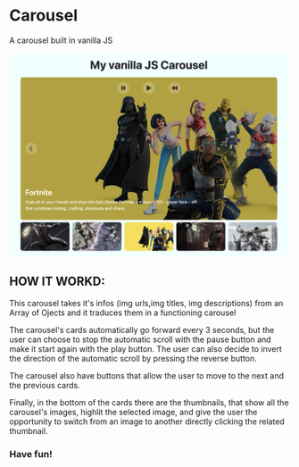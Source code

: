 # Carousel
A carousel built in vanilla JS <br><br>
<img src="img/Screen.png" width="800px">

<h2><strong>HOW IT WORKD:</strong></h2>
This carousel takes it's infos (img urls,img titles, img descriptions) from an Array of Ojects and it traduces them in a functioning carousel<br>

The carousel's cards automatically go forward every 3 seconds, but the user can choose to stop the automatic scroll with the pause button and make it start again with the play button. The user can also decide to invert the direction of the automatic scroll by pressing the reverse button. 

The carousel also have buttons that allow the user to move to the next and the previous cards.

Finally, in the bottom of the cards there are the thumbnails, that show all the carousel's images, highlit the selected image, and give the user the opportunity to switch from an image to another directly clicking the related thumbnail.
<br>
<h3><strong>Have fun!</strong></h3>